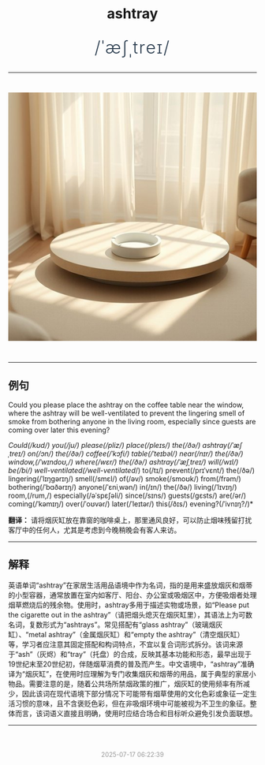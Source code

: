 <div align="center">

# ashtray

<div style="margin: 30px 0;">
<h1 style="font-size: 2.5em; font-weight: 300; letter-spacing: 2px; margin: 0; color: #2c3e50;">
/ˈæʃˌtreɪ/
</h1>
</div>

</div>

---

<div align="center" style="margin: 40px 0;">

![ashtray](images/ashtray.png)

</div>

---

## 例句

Could you please place the ashtray on the coffee table near the window, where the ashtray will be well-ventilated to prevent the lingering smell of smoke from bothering anyone in the living room, especially since guests are coming over later this evening?

*Could(/kʊd/) you(/ju/) please(/pliz/) place(/pleɪs/) the(/ðə/) ashtray(/ˈæʃˌtreɪ/) on(/ɔn/) the(/ðə/) coffee(/ˈkɔfi/) table(/ˈteɪbəl/) near(/nɪr/) the(/ðə/) window,(/ˈwɪndoʊ,/) where(/wɛr/) the(/ðə/) ashtray(/ˈæʃˌtreɪ/) will(/wɪl/) be(/bi/) well-ventilated(/well-ventilated*/) to(/tɪ/) prevent(/prɪˈvɛnt/) the(/ðə/) lingering(/ˈlɪŋgərɪŋ/) smell(/smɛl/) of(/əv/) smoke(/smoʊk/) from(/frəm/) bothering(/ˈbɑðərɪŋ/) anyone(/ˈɛniˌwən/) in(/ɪn/) the(/ðə/) living(/ˈlɪvɪŋ/) room,(/rum,/) especially(/əˈspɛʃəli/) since(/sɪns/) guests(/gɛsts/) are(/ər/) coming(/ˈkəmɪŋ/) over(/ˈoʊvər/) later(/ˈleɪtər/) this(/ðɪs/) evening?(/ˈivnɪŋ?/)*

**翻译：** 请将烟灰缸放在靠窗的咖啡桌上，那里通风良好，可以防止烟味残留打扰客厅中的任何人，尤其是考虑到今晚稍晚会有客人来访。

---

## 解释

英语单词“ashtray”在家居生活用品语境中作为名词，指的是用来盛放烟灰和烟蒂的小型容器，通常放置在室内如客厅、阳台、办公室或吸烟区中，方便吸烟者处理烟草燃烧后的残余物。使用时，ashtray多用于描述实物或场景，如“Please put the cigarette out in the ashtray”（请把烟头熄灭在烟灰缸里），其语法上为可数名词，复数形式为“ashtrays”。常见搭配有“glass ashtray”（玻璃烟灰缸）、“metal ashtray”（金属烟灰缸）和“empty the ashtray”（清空烟灰缸）等，学习者应注意其固定搭配和构词特点，不宜以复合词形式拆分。该词来源于“ash”（灰烬）和“tray”（托盘）的合成，反映其基本功能和形态，最早出现于19世纪末至20世纪初，伴随烟草消费的普及而产生。中文语境中，“ashtray”准确译为“烟灰缸”，在使用时应理解为专门收集烟灰和烟蒂的用品，属于典型的家居小物品。需要注意的是，随着公共场所禁烟政策的推广，烟灰缸的使用频率有所减少，因此该词在现代语境下部分情况下可能带有烟草使用的文化色彩或象征一定生活习惯的意味，且不含褒贬色彩，但在非吸烟环境中可能被视为不卫生的象征。整体而言，该词语义直接且明确，使用时应结合场合和目标听众避免引发负面联想。


---

<div align="center" style="margin-top: 50px;">
<small style="color: #999; font-size: 0.9em;">2025-07-17 06:22:39</small>
</div>
